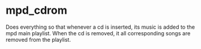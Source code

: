 # mpd_cdrom

Does everything so that whenever a cd is inserted, its music is added to the mpd main playlist. When the cd is removed, it all corresponding songs are removed from the playlist.
